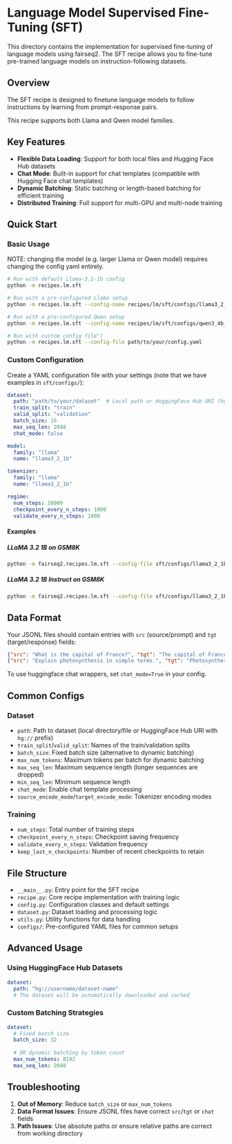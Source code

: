 # Language Model Supervised Fine-Tuning (SFT)

This directory contains the implementation for supervised fine-tuning of language models using fairseq2. The SFT recipe allows you to fine-tune pre-trained language models on instruction-following datasets.

## Overview

The SFT recipe is designed to finetune language models to follow instructions by learning from prompt-response pairs.

This recipe supports both Llama and Qwen model families.

## Key Features

- **Flexible Data Loading**: Support for both local files and Hugging Face Hub datasets
- **Chat Mode**: Built-in support for chat templates (compatible with Hugging Face chat templates)
- **Dynamic Batching**: Static batching or length-based batching for efficient training
- **Distributed Training**: Full support for multi-GPU and multi-node training

## Quick Start

### Basic Usage

NOTE: changing the model (e.g. larger Llama or Qwen model) requires changing the config yaml entirely.

```bash
# Run with default Llama-3.1-1b config
python -m recipes.lm.sft

# Run with a pre-configured Llama setup
python -m recipes.lm.sft --config-name recipes/lm/sft/configs/llama3_2_1b_gsm8k.yaml

# Run with a pre-configured Qwen setup
python -m recipes.lm.sft --config-name recipes/lm/sft/configs/qwen3_4b_gsm8k.yaml

# Run with custom config file")
python -m recipes.lm.sft --config-file path/to/your/config.yaml
```

### Custom Configuration

Create a YAML configuration file with your settings (note that we have examples in `sft/configs/`):

```yaml
dataset:
  path: "path/to/your/dataset"  # Local path or HuggingFace Hub URI (hg://username/dataset)
  train_split: "train"
  valid_split: "validation"
  batch_size: 16
  max_seq_len: 2048
  chat_mode: false

model:
  family: "llama"
  name: "llama3_2_1b"

tokenizer:
  family: "llama" 
  name: "llama3_2_1b"

regime:
  num_steps: 10000
  checkpoint_every_n_steps: 1000
  validate_every_n_steps: 1000
```

#### Examples

##### LLaMA 3.2 1B on GSM8K
```bash
python -m fairseq2.recipes.lm.sft --config-file sft/configs/llama3_2_1b_gsm8k.yaml
```

##### LLaMA 3.2 1B Instruct on GSM8K  
```bash
python -m fairseq2.recipes.lm.sft --config-file sft/configs/llama3_2_1b_instruct_gsm8k.yaml
```

## Data Format

Your JSONL files should contain entries with `src` (source/prompt) and `tgt` (target/response) fields:

```json
{"src": "What is the capital of France?", "tgt": "The capital of France is Paris."}
{"src": "Explain photosynthesis in simple terms.", "tgt": "Photosynthesis is the process by which plants use sunlight, water, and carbon dioxide to create oxygen and energy in the form of sugar."}
```

To use huggingface chat wrappers, set `chat_mode=True` in your config.

## Common Configs

### Dataset

- `path`: Path to dataset (local directory/file or HuggingFace Hub URI with `hg://` prefix)
- `train_split`/`valid_split`: Names of the train/validation splits
- `batch_size`: Fixed batch size (alternative to dynamic batching)
- `max_num_tokens`: Maximum tokens per batch for dynamic batching
- `max_seq_len`: Maximum sequence length (longer sequences are dropped)
- `min_seq_len`: Minimum sequence length
- `chat_mode`: Enable chat template processing
- `source_encode_mode`/`target_encode_mode`: Tokenizer encoding modes

### Training

- `num_steps`: Total number of training steps
- `checkpoint_every_n_steps`: Checkpoint saving frequency
- `validate_every_n_steps`: Validation frequency
- `keep_last_n_checkpoints`: Number of recent checkpoints to retain

## File Structure

- `__main__.py`: Entry point for the SFT recipe
- `recipe.py`: Core recipe implementation with training logic
- `config.py`: Configuration classes and default settings
- `dataset.py`: Dataset loading and processing logic
- `utils.py`: Utility functions for data handling
- `configs/`: Pre-configured YAML files for common setups



## Advanced Usage

### Using HuggingFace Hub Datasets

```yaml
dataset:
  path: "hg://username/dataset-name"
  # The dataset will be automatically downloaded and cached
```

### Custom Batching Strategies

```yaml
dataset:
  # Fixed batch size
  batch_size: 32
  
  # OR dynamic batching by token count
  max_num_tokens: 8192
  max_seq_len: 2048
```


## Troubleshooting

1. **Out of Memory**: Reduce `batch_size` or `max_num_tokens`
2. **Data Format Issues**: Ensure JSONL files have correct `src`/`tgt` or `chat` fields
3. **Path Issues**: Use absolute paths or ensure relative paths are correct from working directory